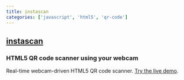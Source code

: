 ```yaml
---
title: instascan
categories: ['javascript', 'html5', 'qr-code']
---
```

## [instascan](https://github.com/schmich/instascan)

### HTML5 QR code scanner using your webcam

Real-time webcam-driven HTML5 QR code scanner. [Try the live demo](https://schmich.github.io/instascan/).
